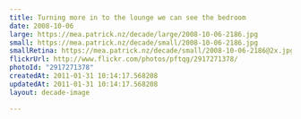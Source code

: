 ```yaml
---
title: Turning more in to the lounge we can see the bedroom
date: 2008-10-06
large: https://mea.patrick.nz/decade/large/2008-10-06-2186.jpg
small: https://mea.patrick.nz/decade/small/2008-10-06-2186.jpg
smallRetina: https://mea.patrick.nz/decade/small/2008-10-06-2186@2x.jpg
flickrUrl: http://www.flickr.com/photos/pftqg/2917271378/
photoId: "2917271378"
createdAt: 2011-01-31 10:14:17.568208
updatedAt: 2011-01-31 10:14:17.568208
layout: decade-image

---
```


